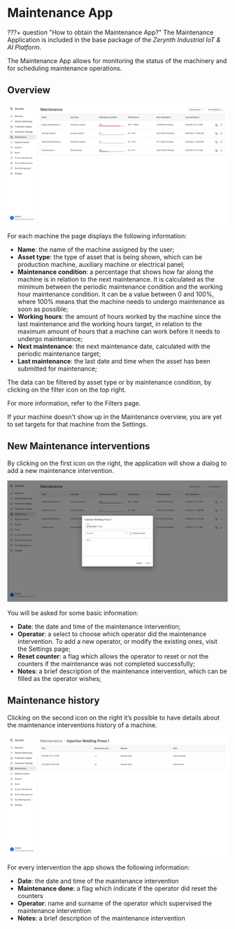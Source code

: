 # Maintenance App

???+ question "How to obtain the Maintenance App?"
    The Maintenance Application is included in the base package of the _Zerynth Industrial IoT & AI Platform_.

The Maintenance App allows for monitoring the status of the machinery and for scheduling maintenance operations.

## Overview

![maintenance_image]

For each machine the page displays the following information:

* **Name**: the name of the machine assigned by the user;
* **Asset type**: the type of asset that is being shown, which can be production machine, auxiliary machine or electrical panel;
* **Maintenance condition**: a percentage that shows how far along the machine is in relation to the next maintenance. 
  It is calculated as the minimum between the periodic maintenance condition and the working hour maintenance condition. 
  It can be a value between 0 and 100%, where 100% means that the machine needs to undergo maintenance as soon as possible;
* **Working hours**: the amount of hours worked by the machine since the last maintenance and the working hours target, in relation to the maximum amount of hours that a machine can work before it needs to undergo maintenance;
* **Next maintenance**: the next maintenance date, calculated with the periodic maintenance target;
* **Last maintenance**: the last date and time when the asset has been submitted for maintenance;

The data can be filtered by asset type or by maintenance condition, by clicking on the filter icon on the top right.

For more information, refer to the Filters page.

If your machine doesn't show up in the Maintenance overview, you are yet to set targets for that machine from the Settings.

## New Maintenance interventions

By clicking on the first icon on the right, the application will show a dialog to add a new maintenance intervention.

![new_maintenance_image]

You will be asked for some basic information:

* **Date**: the date and time of the maintenance intervention;
* **Operator**: a select to choose which operator did the maintenance intervention.
  To add a new operator, or modify the existing ones, visit the Settings page;
* **Reset counter**: a flag which allows the operator to reset or not the counters if the maintenance was not completed successfully;
* **Notes**: a brief description of the maintenance intervention, which can be filled as the operator wishes;

## Maintenance history

Clicking on the second icon on the right it’s possible to have details about the maintenance interventions history of a machine.

![maintenance_history_image]

For every intervention the app shows the following information:

* **Date**: the date and time of the maintenance intervention
* **Maintenance done**: a flag which indicate if the operator did reset the counters
* **Operator**: name and surname of the operator which supervised the maintenance intervention
* **Notes**: a brief description of the maintenance intervention



[//]: #                   (Images)
[maintenance_image]:      ../../img/Maintenance/Maintenance.png
[new_maintenance_image]:  ../../img/Maintenance/NewMaintenance.png
[maintenance_history_image]:  ../../img/Maintenance/History.png